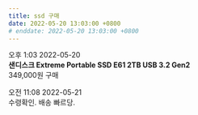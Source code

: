 ```yaml
---
title: ssd 구매
date: 2022-05-20 13:03:00 +0800
# enddate: 2022-05-20 13:03:00 +0800
---
```


오후 1:03 2022-05-20  
**샌디스크 Extreme Portable SSD E61 2TB USB 3.2 Gen2**  
349,000원 구매

오전 11:08 2022-05-21  
수령확인. 배송 빠르당.
